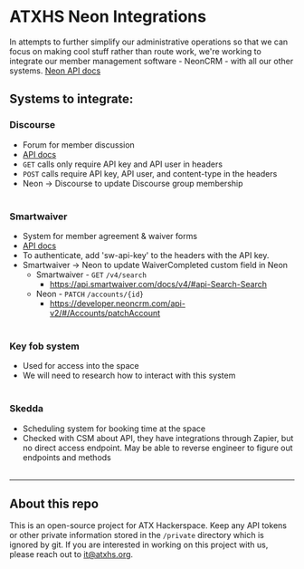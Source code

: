 # ATXHS Neon Integrations

In attempts to further simplify our administrative operations so that we can focus on making cool stuff rather than route work, we're working to integrate our member management software - NeonCRM - with all our other systems.  [Neon API docs](https://developer.neoncrm.com/api-v2/#/)

## Systems to integrate:
### Discourse 
   - Forum for member discussion 
   - [API docs](https://docs.discourse.org/)
   - `GET` calls only require API key and API user in headers
   - `POST` calls require API key, API user, and content-type in the headers
   - Neon -> Discourse to update Discourse group membership
<br><br>

### Smartwaiver 
   - System for member agreement & waiver forms 
   - [API docs](https://api.smartwaiver.com/docs/v4/#api-_)
   - To authenticate, add 'sw-api-key' to the headers with the API key.
   - Smartwaiver -> Neon to update WaiverCompleted custom field in Neon
     - Smartwaiver - `GET` `/v4/search`
       - https://api.smartwaiver.com/docs/v4/#api-Search-Search
     - Neon - `PATCH` `/accounts/{id}`
       - https://developer.neoncrm.com/api-v2/#/Accounts/patchAccount
<br><br>

### Key fob system 
   - Used for access into the space
   - We will need to research how to interact with this system 
<br><br>

### Skedda 
   - Scheduling system for booking time at the space
   - Checked with CSM about API, they have integrations through Zapier, but no direct access endpoint.  May be able to reverse engineer to figure out endpoints and methods
<br><br>

<hr>

## About this repo
This is an open-source project for ATX Hackerspace.  Keep any API tokens or other private information stored in the `/private` directory which is ignored by git.  If you are interested in working on this project with us, please reach out to [it@atxhs.org](mailto:it@atxhs.org).